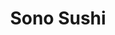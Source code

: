 ---
layout: place
title: "Sono Sushi"
permalink: /new-jersey/middletown-township/sono-sushi.html
stateAbbr: NJ
stateName: New Jersey
cityName: Middletown Township
seo:
  name: "Sono Sushi"
  type: Restaurant
  links: http://www.sonosushi.net/
description: "Sushi, teriyaki, fried dishes & more at a longtime option in simple strip-mall surrounds. Looking for sushi in Middletown Township, New Jersey? Check out Son..."
place_id: ChIJZy2TlUIxwokRttRJGEtDXU0
photos:
  - name: >-
      places/ChIJZy2TlUIxwokRttRJGEtDXU0/photos/AeeoHcKz8Hf10fUDTbp_j07W2K-gbIJ-8Q2l69gfmzD9FDjMZTGaKCqBH00Jzb31zAefY2VVHdk4mYknQ-OqwCWMl6P_m_rR1hq9euInOKZr7P4njuM0Tpc0O86ggg3jyGJoaFKNEsNDBoB6jHpJuP-mxi8encPCxL5WJUZNR3-mB7uOLmy0V8Bu4O1VCv8AY8bA9tdjtN_DJAi6p7ew3PPuddZtMvfC9iER0Q9-WWUEL0paAJsdzp2GgRCC5KbUyerrmhHQCyMoVWirllfwOh42TVy2g7UHsDYGSsWpI_xlhe-l5Q
    widthPx: 3024
    heightPx: 4032
    authorAttributions:
      - displayName: Sono Sushi
        uri: https://maps.google.com/maps/contrib/106150293464406932173
        photoUri: >-
          https://lh3.googleusercontent.com/a-/ALV-UjXNel1ecJFVzYAnjoKRk2dQm8W22pd-RO-0CmofxM4pYCg41b8=s100-p-k-no-mo
    flagContentUri: >-
      https://www.google.com/local/imagery/report/?cb_client=maps_api_places.places_api&image_key=!1e10!2sAF1QipO3SnOJYANOtk70eFu4z4sKn9X9lZDc-wS8OluT&hl=en-US
    googleMapsUri: >-
      https://www.google.com/maps/place//data=!3m4!1e2!3m2!1sAF1QipO3SnOJYANOtk70eFu4z4sKn9X9lZDc-wS8OluT!2e10!4m2!3m1!1s0x89c2314295932d67:0x4d5d434b1849d4b6
  - name: >-
      places/ChIJZy2TlUIxwokRttRJGEtDXU0/photos/AeeoHcILB6iJ2neACbDCKNYxka7IjgHfEKIDzNmMMZCgC_QhE3Us4nZbc7xWO5yQC7zfUCXHydHoiuTUFkBtbygztx8o0rae0BE3XLkUmBFJTqg_FIRf4s02dZUqas0SFxXUIMzgYUAVoWDRdGkKcNQNA95zh7OUWfnS4tZPlkfrAMNW_uMXszPPiVSY30rVbdqziYUS53ZJ9iW18AxK0ILObSMdnOyGYvdHKTRNnLTCZXH9obeoUh58xOOhdYqht5pIiohFR5xt1blRWKnlOBPZk3n8ave-9HFIsbCU14sTOwtnsQ
    widthPx: 2943
    heightPx: 2664
    authorAttributions:
      - displayName: Sono Sushi
        uri: https://maps.google.com/maps/contrib/106150293464406932173
        photoUri: >-
          https://lh3.googleusercontent.com/a-/ALV-UjXNel1ecJFVzYAnjoKRk2dQm8W22pd-RO-0CmofxM4pYCg41b8=s100-p-k-no-mo
    flagContentUri: >-
      https://www.google.com/local/imagery/report/?cb_client=maps_api_places.places_api&image_key=!1e10!2sAF1QipMK_W38RrkscjbX9JAehViRn3kToXi-tTL4L7fs&hl=en-US
    googleMapsUri: >-
      https://www.google.com/maps/place//data=!3m4!1e2!3m2!1sAF1QipMK_W38RrkscjbX9JAehViRn3kToXi-tTL4L7fs!2e10!4m2!3m1!1s0x89c2314295932d67:0x4d5d434b1849d4b6
  - name: >-
      places/ChIJZy2TlUIxwokRttRJGEtDXU0/photos/AeeoHcI-85G9t9TSkkLYURK-czSLEXojWiL_M-vQMIrksjqB-Gxz44Dawl0CI3j8ZqcxK0Ti9Vfsc6-oVPxoV51ZB1EJ0k9QgV6OIP7UyoZpEhuW6tTXy-sJRAzwKDgk1MA5GjCwejPNqf42i03fLkznZRy_zgcNARByKgVZ9utMhREaRtwMvCFyKfy_ONXpSYVahe9z4DPui2MAbcQr3w7cjpcoU3Rvx6eoJfB8HaRmUalHfFyztwQp4WH9lsr3UcSX8lXA5boIrQWNW1KKAzUmc8Fd18EtD4m83RpfEFSl3QoN1A
    widthPx: 3072
    heightPx: 4096
    authorAttributions:
      - displayName: Sono Sushi
        uri: https://maps.google.com/maps/contrib/106150293464406932173
        photoUri: >-
          https://lh3.googleusercontent.com/a-/ALV-UjXNel1ecJFVzYAnjoKRk2dQm8W22pd-RO-0CmofxM4pYCg41b8=s100-p-k-no-mo
    flagContentUri: >-
      https://www.google.com/local/imagery/report/?cb_client=maps_api_places.places_api&image_key=!1e10!2sAF1QipOqedhNdH1emnMn98gyDDVar4_Z6qqRUo4XHPX6&hl=en-US
    googleMapsUri: >-
      https://www.google.com/maps/place//data=!3m4!1e2!3m2!1sAF1QipOqedhNdH1emnMn98gyDDVar4_Z6qqRUo4XHPX6!2e10!4m2!3m1!1s0x89c2314295932d67:0x4d5d434b1849d4b6
  - name: >-
      places/ChIJZy2TlUIxwokRttRJGEtDXU0/photos/AeeoHcIGv7I_O1MiL1WN3DY3kiUttZZFW95DCHr8uG13qLkCcyjIO2jR1RS-JbDu7bJgrvgkjGLVg1L4wD5XRgOU6amf9noQiUz49R_Yt2l6AWxGEQIwbJgOLdNrv_FgSr1E4Ch91xVetVy1G6dPQlKA40eYVtyhZhSW2bl4GqCm10hnylXDLLdLGHhqXlpD7yOexAo2mc7E22JXUPCfSD1DtARwEGyP4MFg265llT_6aPr7clHodNc9VJu63hvhitPrsfuhP3bSYSdYsEDasLeXok1wY1-oTORH85wQYXgxUdgMOA
    widthPx: 3072
    heightPx: 4096
    authorAttributions:
      - displayName: Sono Sushi
        uri: https://maps.google.com/maps/contrib/106150293464406932173
        photoUri: >-
          https://lh3.googleusercontent.com/a-/ALV-UjXNel1ecJFVzYAnjoKRk2dQm8W22pd-RO-0CmofxM4pYCg41b8=s100-p-k-no-mo
    flagContentUri: >-
      https://www.google.com/local/imagery/report/?cb_client=maps_api_places.places_api&image_key=!1e10!2sAF1QipPHKsGX5iAWHa8_z5OAFvJ09qjspi0wXEflb17c&hl=en-US
    googleMapsUri: >-
      https://www.google.com/maps/place//data=!3m4!1e2!3m2!1sAF1QipPHKsGX5iAWHa8_z5OAFvJ09qjspi0wXEflb17c!2e10!4m2!3m1!1s0x89c2314295932d67:0x4d5d434b1849d4b6
  - name: >-
      places/ChIJZy2TlUIxwokRttRJGEtDXU0/photos/AeeoHcKK_gBeUtWSmhDUChzODpUyb-1VACEIuteaTo6DmCcbpD5WSBHAcMhYbw86Z2NabjyyZNhLi-GWwAR8zOhirWz7GEwpFve-XFzv35-UVkOdPRU4FNHEniEa5BIEwCa9OVvdmBeWLZsCOP9TEuaAho64Lrhutx0A1g6hyErFnl2Mdr2uc1rfTi81jHgfLiBnBvRZm6g7Lx9Bits6ri1Iq-4fcm9ZdqP3Jf2z3_cwWWXf1Veei57I3bKGv4rzqiZHkLrlb-4ryOM9qtKgjeYvMm6aak-Lsqx_mbu-xj35NoozaA
    widthPx: 2640
    heightPx: 2664
    authorAttributions:
      - displayName: Sono Sushi
        uri: https://maps.google.com/maps/contrib/106150293464406932173
        photoUri: >-
          https://lh3.googleusercontent.com/a-/ALV-UjXNel1ecJFVzYAnjoKRk2dQm8W22pd-RO-0CmofxM4pYCg41b8=s100-p-k-no-mo
    flagContentUri: >-
      https://www.google.com/local/imagery/report/?cb_client=maps_api_places.places_api&image_key=!1e10!2sAF1QipNs0vvWVWF6DQxkW-qUUBSvQj2j5h4Q5yZU5qnx&hl=en-US
    googleMapsUri: >-
      https://www.google.com/maps/place//data=!3m4!1e2!3m2!1sAF1QipNs0vvWVWF6DQxkW-qUUBSvQj2j5h4Q5yZU5qnx!2e10!4m2!3m1!1s0x89c2314295932d67:0x4d5d434b1849d4b6
  - name: >-
      places/ChIJZy2TlUIxwokRttRJGEtDXU0/photos/AeeoHcLHocfAgFAMNbHlcHPmtiEZMmkVvqqyOYCyWvF0J0B9VXEyOW-cSWYQG6QiMxyB5BT8r6YWbX5FrSziV7BNgGDR7ImA6NRRtdtCc1giQ6W_qo5jyIisS-tMa7pqa-A8buzg7gexGDJDw__oAXMLwZjKoS-JoCM3o76rkPDnC3hShFsSZd8CF8OSF_gPF3X5PI5sVsdAnSGy2cxJxmPIW7dW7iGxX8mkEznHe54jN0gU4fZxBmoi_K8XGJPDqkldPXLvYXQ4nqfGlK5s08ECYCFovQRyhtkg9SLEq2QGjKf0-Q
    widthPx: 3024
    heightPx: 4032
    authorAttributions:
      - displayName: Sono Sushi
        uri: https://maps.google.com/maps/contrib/106150293464406932173
        photoUri: >-
          https://lh3.googleusercontent.com/a-/ALV-UjXNel1ecJFVzYAnjoKRk2dQm8W22pd-RO-0CmofxM4pYCg41b8=s100-p-k-no-mo
    flagContentUri: >-
      https://www.google.com/local/imagery/report/?cb_client=maps_api_places.places_api&image_key=!1e10!2sAF1QipPn2_04ahoQz6SvPGPM4X6EJrfbeD69JdG608HS&hl=en-US
    googleMapsUri: >-
      https://www.google.com/maps/place//data=!3m4!1e2!3m2!1sAF1QipPn2_04ahoQz6SvPGPM4X6EJrfbeD69JdG608HS!2e10!4m2!3m1!1s0x89c2314295932d67:0x4d5d434b1849d4b6
  - name: >-
      places/ChIJZy2TlUIxwokRttRJGEtDXU0/photos/AeeoHcLSvUXm3dmjMQaFCVPvcqWoicgSfVEIDh9eGpGQ3l7uhm6Ep3HUZYE9Nwg-xVuF6ZlPVEDr_sz1Jp95bjKhotWvj2EN7CLnENRD4W0lvnlrA20YOvHbwvXeP71FM0CZBRgdeGwei94UW_tpg_Xc8aXMmZ9YdAKKP-ChjnUiWDQaox98yB9h0Zfii_pnSoLW0eZ4p1tFhlGoJ5bJTH4Q6gSS0pN8IRYEBobLcN1Gn5KVeecT_UL7vrHx05W7n_-wBvNsTJcd85M84XHKhws4zayTWZkWMGb8MQx3KNMFl91HsJMW5WQCehn-KDEZcK4I_zvKyNz4rJtPITuDwqG0nkLL77zqhgEITBcZWSYQ2bKogcFaybyI8OEXd_dVD_8P4_8nlMJZr8e7m1JLqVemnGQPoP4kyg2w5DUudjPblJuDcN3P
    widthPx: 4032
    heightPx: 3024
    authorAttributions:
      - displayName: Payge Tilton
        uri: https://maps.google.com/maps/contrib/109941388537828324736
        photoUri: >-
          https://lh3.googleusercontent.com/a-/ALV-UjUyBKI1-EZWNx6phK2c1-L8OQZ7RFvTsYvp6f0IhSzDHRjQNLU=s100-p-k-no-mo
    flagContentUri: >-
      https://www.google.com/local/imagery/report/?cb_client=maps_api_places.places_api&image_key=!1e10!2sCIHM0ogKEICAgID_i7XhlAE&hl=en-US
    googleMapsUri: >-
      https://www.google.com/maps/place//data=!3m4!1e2!3m2!1sCIHM0ogKEICAgID_i7XhlAE!2e10!4m2!3m1!1s0x89c2314295932d67:0x4d5d434b1849d4b6
  - name: >-
      places/ChIJZy2TlUIxwokRttRJGEtDXU0/photos/AeeoHcJKsVDDBzU4T3Jghy2aOt49jpkvZSxoujRKZt_6nLXGmX3fsOU0DG8nXDX_afeATuCCYB1tpkJRkQEQoh2Hpff1cAwX_7j2g7uQt2KMJ45pGNX_qZJU7tbGZSY03i25ttl-yp-NohVBb8t_FbXNHvqh814WsEzn480z8nUOydHPa3VswYY45Cimm6dhO9Lk8oVywOUEv4trUQiFsPPy5ZNNm4j7ARBI8EJ1qcVq1L9JqzggLLhMI6Pg7e2n5MpvjjReU-CBVzRcZrd-JhR9LGkvc2BXhkkTckrnogT2LDoRPQ
    widthPx: 3024
    heightPx: 4032
    authorAttributions:
      - displayName: Sono Sushi
        uri: https://maps.google.com/maps/contrib/106150293464406932173
        photoUri: >-
          https://lh3.googleusercontent.com/a-/ALV-UjXNel1ecJFVzYAnjoKRk2dQm8W22pd-RO-0CmofxM4pYCg41b8=s100-p-k-no-mo
    flagContentUri: >-
      https://www.google.com/local/imagery/report/?cb_client=maps_api_places.places_api&image_key=!1e10!2sAF1QipMbNMqwk7g0c4GhgDxSyS3_GZOp-y3rjr0LRFMQ&hl=en-US
    googleMapsUri: >-
      https://www.google.com/maps/place//data=!3m4!1e2!3m2!1sAF1QipMbNMqwk7g0c4GhgDxSyS3_GZOp-y3rjr0LRFMQ!2e10!4m2!3m1!1s0x89c2314295932d67:0x4d5d434b1849d4b6
  - name: >-
      places/ChIJZy2TlUIxwokRttRJGEtDXU0/photos/AeeoHcIHQPX9Ag6jSL7oN659NMeQncePCMK4yx4rjo7K5wklxlctPXZCavnXDSugpm67pY9w82EiDvo481wRjY4mMEAEGyKb7t_yLI48lBCsuJzv75L8cYBVHV_I_u3R8f_pTNS2qRDLtS6A2Go6PmaR3paWh5TgbYsdDOO3FfVh1aYB3dZmzJ05ry_n9ihoiOQVHK4TXQgKBVO7Yt2o-DMd11xpPMjeMBLjBFmmBnbg6sjvj85yVAkCLKIZ-HOwTcCwBaCJiyjKoFcgRyVn6x6Tb2AsddOZnKaDmrQG8tdSza-yAg
    widthPx: 2160
    heightPx: 4800
    authorAttributions:
      - displayName: Sono Sushi
        uri: https://maps.google.com/maps/contrib/106150293464406932173
        photoUri: >-
          https://lh3.googleusercontent.com/a-/ALV-UjXNel1ecJFVzYAnjoKRk2dQm8W22pd-RO-0CmofxM4pYCg41b8=s100-p-k-no-mo
    flagContentUri: >-
      https://www.google.com/local/imagery/report/?cb_client=maps_api_places.places_api&image_key=!1e10!2sAF1QipOq4X8UT07UrcjSp81OK5hcfDpHsR29Gzvgy2fE&hl=en-US
    googleMapsUri: >-
      https://www.google.com/maps/place//data=!3m4!1e2!3m2!1sAF1QipOq4X8UT07UrcjSp81OK5hcfDpHsR29Gzvgy2fE!2e10!4m2!3m1!1s0x89c2314295932d67:0x4d5d434b1849d4b6
  - name: >-
      places/ChIJZy2TlUIxwokRttRJGEtDXU0/photos/AeeoHcJJdj2Sr3B3IMZG5sO8aWu7rEKre145-x1cG5NwWtjvV5jFF9XHgUHhJJ3ZL3aFUFy1j43WdJC6EyrvfPcJ4AmhBS12eEm5nA91zNVWJLOpFnt4LdZnGA-rwmPqvgkYkcYpKl4_CFTe-wcmbEaFyO6y1Ls9XY-tzxzm3pC0VX2EHvVYhPypUVj_kmi_CZTpZ8DpiA2FYTdpcKlC8XO2w_gTZZR-Jz30C7H1SbgNFpLEZ5FL040uw5BDDSxKqh_AYNR-td4DvHxXlXy_-wDENKgdqgWEGY3kRIn5V6VQifVa2w
    widthPx: 3024
    heightPx: 4032
    authorAttributions:
      - displayName: Sono Sushi
        uri: https://maps.google.com/maps/contrib/106150293464406932173
        photoUri: >-
          https://lh3.googleusercontent.com/a-/ALV-UjXNel1ecJFVzYAnjoKRk2dQm8W22pd-RO-0CmofxM4pYCg41b8=s100-p-k-no-mo
    flagContentUri: >-
      https://www.google.com/local/imagery/report/?cb_client=maps_api_places.places_api&image_key=!1e10!2sAF1QipMwsj8tQ5aR_eS5cBVcVc_eMY2Z-5ix5XHFG0j0&hl=en-US
    googleMapsUri: >-
      https://www.google.com/maps/place//data=!3m4!1e2!3m2!1sAF1QipMwsj8tQ5aR_eS5cBVcVc_eMY2Z-5ix5XHFG0j0!2e10!4m2!3m1!1s0x89c2314295932d67:0x4d5d434b1849d4b6
address: 1098 NJ-35, Middletown Township, NJ 07748, USA
street: 1098 NJ-35
city: Middletown Township
state: NJ
zip: '07748'
country: USA
neighborhood: null
latitude: '40.396897'
longitude: '-74.110554'
accessibility_options:
  wheelchairAccessibleParking: true
  wheelchairAccessibleEntrance: true
  wheelchairAccessibleRestroom: true
  wheelchairAccessibleSeating: true
business_status: OPERATIONAL
name: Sono Sushi
google_maps_links:
  directionsUri: >-
    https://www.google.com/maps/dir//''/data=!4m7!4m6!1m1!4e2!1m2!1m1!1s0x89c2314295932d67:0x4d5d434b1849d4b6!3e0
  placeUri: https://maps.google.com/?cid=5574685903563642038
  writeAReviewUri: >-
    https://www.google.com/maps/place//data=!4m3!3m2!1s0x89c2314295932d67:0x4d5d434b1849d4b6!12e1
  reviewsUri: >-
    https://www.google.com/maps/place//data=!4m4!3m3!1s0x89c2314295932d67:0x4d5d434b1849d4b6!9m1!1b1
  photosUri: >-
    https://www.google.com/maps/place//data=!4m3!3m2!1s0x89c2314295932d67:0x4d5d434b1849d4b6!10e5
primary_type: Japanese Restaurant
opening_hours:
  regular: null
  current: null
secondary_opening_hours:
  regular:
    weekdayDescriptions: null
    type: null
  current:
    weekdayDescriptions: null
    type: null
phone: (732) 706-3588
price_level: PRICE_LEVEL_MODERATE
price_range: $30 &ndash; $50
rating: '4.5'
rating_count: 310
website: http://www.sonosushi.net/
reviews:
  - name: >-
      places/ChIJZy2TlUIxwokRttRJGEtDXU0/reviews/ChdDSUhNMG9nS0VJQ0FnSURfaTdYaHBBRRAB
    relativePublishTimeDescription: 2 months ago
    rating: 4
    text:
      text: >-
        I went here with a group of friends and we had a great time. The food is
        quite tasty with generous portions at an affordable price. Our server (I
        believe her name was Annie on the receipt) was very friendly and even
        helped us take our group photo at the end of our visit. I definitely
        recommend a visit!
      languageCode: en
    originalText:
      text: >-
        I went here with a group of friends and we had a great time. The food is
        quite tasty with generous portions at an affordable price. Our server (I
        believe her name was Annie on the receipt) was very friendly and even
        helped us take our group photo at the end of our visit. I definitely
        recommend a visit!
      languageCode: en
    authorAttribution:
      displayName: Payge Tilton
      uri: https://www.google.com/maps/contrib/109941388537828324736/reviews
      photoUri: >-
        https://lh3.googleusercontent.com/a-/ALV-UjUyBKI1-EZWNx6phK2c1-L8OQZ7RFvTsYvp6f0IhSzDHRjQNLU=s128-c0x00000000-cc-rp-mo
    publishTime: '2025-01-27T03:12:20.614420Z'
    flagContentUri: >-
      https://www.google.com/local/review/rap/report?postId=ChdDSUhNMG9nS0VJQ0FnSURfaTdYaHBBRRAB&d=17924085&t=1
    googleMapsUri: >-
      https://www.google.com/maps/reviews/data=!4m6!14m5!1m4!2m3!1sChdDSUhNMG9nS0VJQ0FnSURfaTdYaHBBRRAB!2m1!1s0x89c2314295932d67:0x4d5d434b1849d4b6
  - name: >-
      places/ChIJZy2TlUIxwokRttRJGEtDXU0/reviews/ChRDSUhNMG9nS0VJQ0FnTUNBb0lwdBAB
    relativePublishTimeDescription: 2 months ago
    rating: 5
    text:
      text: >-
        Me and friends went to this place for the first time and it was amazing
        service was great and the food was delicious as well thank you so much
        for having us!
      languageCode: en
    originalText:
      text: >-
        Me and friends went to this place for the first time and it was amazing
        service was great and the food was delicious as well thank you so much
        for having us!
      languageCode: en
    authorAttribution:
      displayName: Phoniex Elias
      uri: https://www.google.com/maps/contrib/109295603261358328425/reviews
      photoUri: >-
        https://lh3.googleusercontent.com/a-/ALV-UjWlRL-WjchhbFRGpYhNEva5D3LnSnZ4cGp4z4-8-QqTWSq8lnA=s128-c0x00000000-cc-rp-mo
    publishTime: '2025-01-28T20:03:57.419682Z'
    flagContentUri: >-
      https://www.google.com/local/review/rap/report?postId=ChRDSUhNMG9nS0VJQ0FnTUNBb0lwdBAB&d=17924085&t=1
    googleMapsUri: >-
      https://www.google.com/maps/reviews/data=!4m6!14m5!1m4!2m3!1sChRDSUhNMG9nS0VJQ0FnTUNBb0lwdBAB!2m1!1s0x89c2314295932d67:0x4d5d434b1849d4b6
  - name: >-
      places/ChIJZy2TlUIxwokRttRJGEtDXU0/reviews/ChdDSUhNMG9nS0VJQ0FnSURfdDV1eXNRRRAB
    relativePublishTimeDescription: 2 months ago
    rating: 5
    text:
      text: >-
        Owners were really sweet! The food was AMAZING AND DELICIOUS! The fish
        was cute! Thank you for an awesome meal and great service!
      languageCode: en
    originalText:
      text: >-
        Owners were really sweet! The food was AMAZING AND DELICIOUS! The fish
        was cute! Thank you for an awesome meal and great service!
      languageCode: en
    authorAttribution:
      displayName: Rose Farra
      uri: https://www.google.com/maps/contrib/110814616867813945267/reviews
      photoUri: >-
        https://lh3.googleusercontent.com/a-/ALV-UjVQ20qaRcUaJvwYT3BwluyF4bQ0ktU6cs8PgQuh9iMN5l4LqbHF4g=s128-c0x00000000-cc-rp-mo
    publishTime: '2025-01-28T02:11:21.881176Z'
    flagContentUri: >-
      https://www.google.com/local/review/rap/report?postId=ChdDSUhNMG9nS0VJQ0FnSURfdDV1eXNRRRAB&d=17924085&t=1
    googleMapsUri: >-
      https://www.google.com/maps/reviews/data=!4m6!14m5!1m4!2m3!1sChdDSUhNMG9nS0VJQ0FnSURfdDV1eXNRRRAB!2m1!1s0x89c2314295932d67:0x4d5d434b1849d4b6
  - name: >-
      places/ChIJZy2TlUIxwokRttRJGEtDXU0/reviews/ChdDSUhNMG9nS0VJQ0FnTURna05PV3dnRRAB
    relativePublishTimeDescription: a month ago
    rating: 1
    text:
      text: >-
        We just ordered for the first time to try a different place than our
        usuals (Matata and Takumi) and it was TERRIBLE. The quality of food was
        awful and all the rolls fell apart. And overall, it cost 1.5-2x more
        than our usuals. We will not order from here again.
      languageCode: en
    originalText:
      text: >-
        We just ordered for the first time to try a different place than our
        usuals (Matata and Takumi) and it was TERRIBLE. The quality of food was
        awful and all the rolls fell apart. And overall, it cost 1.5-2x more
        than our usuals. We will not order from here again.
      languageCode: en
    authorAttribution:
      displayName: Pareen and Michael
      uri: https://www.google.com/maps/contrib/103126953561775079209/reviews
      photoUri: >-
        https://lh3.googleusercontent.com/a-/ALV-UjVAIcYKZm-LPEU9F3NqEXy6XdeOst1gjylKtMHqt3fY-lGHLq0=s128-c0x00000000-cc-rp-mo
    publishTime: '2025-02-22T02:10:36.170826Z'
    flagContentUri: >-
      https://www.google.com/local/review/rap/report?postId=ChdDSUhNMG9nS0VJQ0FnTURna05PV3dnRRAB&d=17924085&t=1
    googleMapsUri: >-
      https://www.google.com/maps/reviews/data=!4m6!14m5!1m4!2m3!1sChdDSUhNMG9nS0VJQ0FnTURna05PV3dnRRAB!2m1!1s0x89c2314295932d67:0x4d5d434b1849d4b6
  - name: >-
      places/ChIJZy2TlUIxwokRttRJGEtDXU0/reviews/ChdDSUhNMG9nS0VJQ0FnSUNzOTQ3bDFRRRAB
    relativePublishTimeDescription: 5 years ago
    rating: 4
    text:
      text: >-
        Well I finally went. And I needed time to get my thoughts in order…
        Ultimately, it never reached the pinnacle that, in my mind, OSHO had
        both in personal service, quality of fish, and simplicity of technique
        and sushi focus.

        I was first struck when we arrived by how clean and friendly it was, and
        how over half of the bustle was takeout…

        We started with an abundance of appetizers to get a sense of the
        atmosphere…


        The Salmon Tataki was superb. Perfectly sliced and with just the right
        amount of sauce. This was perhaps the star of the night.

        We also had the Gyoza… Again very nice but just a bit more spice would
        have been nice. I enjoyed the umami, but missed that tiny bit of punch.
        Still worth it.


        The edamame were good but lacked that extra saltiness I would have
        expected, but that is something of a personal preference. And then came
        the Rock Shrimp. This was on OSHO specialty and I was very disappointed
        at the Sono version. While the Shrimp were perfectly cooked, they had
        little spice and flavor of their own. And the breading was not crispy
        nor flavorful. The entire dish revolved around the sauce which was
        lacking in punch and was over dressed.


        We then ordered a large amount of Sushi since we wanted to sample
        everything… Even though we knew there would be leftovers… And we found
        some dynamite rolls and some just good rolls.


        To the left is the Incredible Roll, then the Crawfish Roll, and to the
        right the Hot Crunchy Crab. Way too match Krab and not nearly enough
        real crab to make the Incredible Roll incredible. It was just way over
        done. A little Krab goes a long way. And I would have thought the Hot
        Crunchy Crab would have been real crab but it too was not. It had the
        right amount of Krab so it wasn’t overwhelming, but it was lackluster at
        best. Then, with trepidation we tried the Crawfish Roll. Stunning.
        Wonderful spicy flavor and the crawfish was clearly able to take the
        starring role.

        Second course then arrived… Middletown Roll


        This time it was real Crab and deliciously smoked eel. And it would have
        been perfect where it not for an overwhelming chunk of avocado which
        took over the flavor profile. Though when removed left a wonderful roll.

        And finally the third course… Soft Shell, New York, and Sono Delight
        Rolls.


        The Sono Delight was just that, delightful with an excellent melding of
        flavors. Another winner. The New York was also very good with the unique
        flavor of Apple and Salmon. Very good but an acquired taste. And then
        the Soft Shell. Sigh. Once again the avocado dwarfed every other flavor
        out - notice the huge hunk on the one piece…

        Was it overall enjoyable? Yes. Will I go back? Yes but I will be more
        careful with what we order… And the pricing was a tad high. All in all,
        I will stick with the 3 roll lunch special at Kyoto. Not as fancy, and
        not as focused, but the fish is fresh and the bang for the buck is much
        better.
      languageCode: en
    originalText:
      text: >-
        Well I finally went. And I needed time to get my thoughts in order…
        Ultimately, it never reached the pinnacle that, in my mind, OSHO had
        both in personal service, quality of fish, and simplicity of technique
        and sushi focus.

        I was first struck when we arrived by how clean and friendly it was, and
        how over half of the bustle was takeout…

        We started with an abundance of appetizers to get a sense of the
        atmosphere…


        The Salmon Tataki was superb. Perfectly sliced and with just the right
        amount of sauce. This was perhaps the star of the night.

        We also had the Gyoza… Again very nice but just a bit more spice would
        have been nice. I enjoyed the umami, but missed that tiny bit of punch.
        Still worth it.


        The edamame were good but lacked that extra saltiness I would have
        expected, but that is something of a personal preference. And then came
        the Rock Shrimp. This was on OSHO specialty and I was very disappointed
        at the Sono version. While the Shrimp were perfectly cooked, they had
        little spice and flavor of their own. And the breading was not crispy
        nor flavorful. The entire dish revolved around the sauce which was
        lacking in punch and was over dressed.


        We then ordered a large amount of Sushi since we wanted to sample
        everything… Even though we knew there would be leftovers… And we found
        some dynamite rolls and some just good rolls.


        To the left is the Incredible Roll, then the Crawfish Roll, and to the
        right the Hot Crunchy Crab. Way too match Krab and not nearly enough
        real crab to make the Incredible Roll incredible. It was just way over
        done. A little Krab goes a long way. And I would have thought the Hot
        Crunchy Crab would have been real crab but it too was not. It had the
        right amount of Krab so it wasn’t overwhelming, but it was lackluster at
        best. Then, with trepidation we tried the Crawfish Roll. Stunning.
        Wonderful spicy flavor and the crawfish was clearly able to take the
        starring role.

        Second course then arrived… Middletown Roll


        This time it was real Crab and deliciously smoked eel. And it would have
        been perfect where it not for an overwhelming chunk of avocado which
        took over the flavor profile. Though when removed left a wonderful roll.

        And finally the third course… Soft Shell, New York, and Sono Delight
        Rolls.


        The Sono Delight was just that, delightful with an excellent melding of
        flavors. Another winner. The New York was also very good with the unique
        flavor of Apple and Salmon. Very good but an acquired taste. And then
        the Soft Shell. Sigh. Once again the avocado dwarfed every other flavor
        out - notice the huge hunk on the one piece…

        Was it overall enjoyable? Yes. Will I go back? Yes but I will be more
        careful with what we order… And the pricing was a tad high. All in all,
        I will stick with the 3 roll lunch special at Kyoto. Not as fancy, and
        not as focused, but the fish is fresh and the bang for the buck is much
        better.
      languageCode: en
    authorAttribution:
      displayName: ed cetron
      uri: https://www.google.com/maps/contrib/109635942573955653248/reviews
      photoUri: >-
        https://lh3.googleusercontent.com/a/ACg8ocLPyhNZoRnzlpXD6EGYfCgHNAZoYNGYkHzs-JZMRoIZ95rhJQ=s128-c0x00000000-cc-rp-mo-ba4
    publishTime: '2020-02-17T18:56:57.988339Z'
    flagContentUri: >-
      https://www.google.com/local/review/rap/report?postId=ChdDSUhNMG9nS0VJQ0FnSUNzOTQ3bDFRRRAB&d=17924085&t=1
    googleMapsUri: >-
      https://www.google.com/maps/reviews/data=!4m6!14m5!1m4!2m3!1sChdDSUhNMG9nS0VJQ0FnSUNzOTQ3bDFRRRAB!2m1!1s0x89c2314295932d67:0x4d5d434b1849d4b6
parking_options:
  freeParkingLot: true
  freeStreetParking: true
  valetParking: false
payment_options:
  acceptsCreditCards: true
  acceptsDebitCards: true
  acceptsCashOnly: false
  acceptsNfc: true
allow_dogs: null
curbside_pickup: false
delivery: true
dine_in: true
good_for_children: true
good_for_groups: true
good_for_sports: false
live_music: false
menu_for_children: null
outdoor_seating: false
reservable: true
restroom: true
serves_beer: false
serves_breakfast: false
serves_brunch: false
serves_cocktails: false
serves_coffee: false
serves_dinner: true
serves_dessert: true
serves_lunch: true
serves_vegetarian_food: true
serves_wine: false
takeout: true
summary: >-
  Sushi, teriyaki, fried dishes & more at a longtime option in simple strip-mall
  surrounds.

---